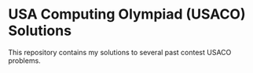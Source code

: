 # USA Computing Olympiad (USACO) Solutions
This repository contains my solutions to several past contest USACO problems.
